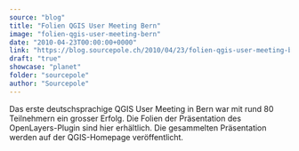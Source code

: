 ```yaml
---
source: "blog"
title: "Folien QGIS User Meeting Bern"
image: "folien-qgis-user-meeting-bern"
date: "2010-04-23T00:00:00+0000"
link: "https://blog.sourcepole.ch/2010/04/23/folien-qgis-user-meeting-bern/"
draft: "true"
showcase: "planet"
folder: "sourcepole"
author: "Sourcepole"
---
```


Das erste deutschsprachige QGIS User Meeting in Bern war mit rund 80 Teilnehmern ein grosser Erfolg.
Die Folien der Präsentation des OpenLayers-Plugin sind hier erhältlich.
Die gesammelten Präsentation werden auf der QGIS-Homepage veröffentlicht.
